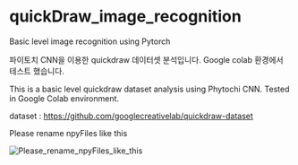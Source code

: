 # quickDraw_image_recognition
Basic level image recognition using Pytorch

파이토치 CNN을 이용한 quickdraw 데이터셋 분석입니다.
Google colab 환경에서 테스트 했습니다.


This is a basic level quickdraw dataset analysis using Phytochi CNN.
Tested in Google Colab environment.


dataset : https://github.com/googlecreativelab/quickdraw-dataset




Please rename npyFiles like this

![Please_rename_npyFiles_like_this](https://user-images.githubusercontent.com/64701432/86115898-86dcbd80-bb07-11ea-99b6-c3fa3ee004f7.png)
